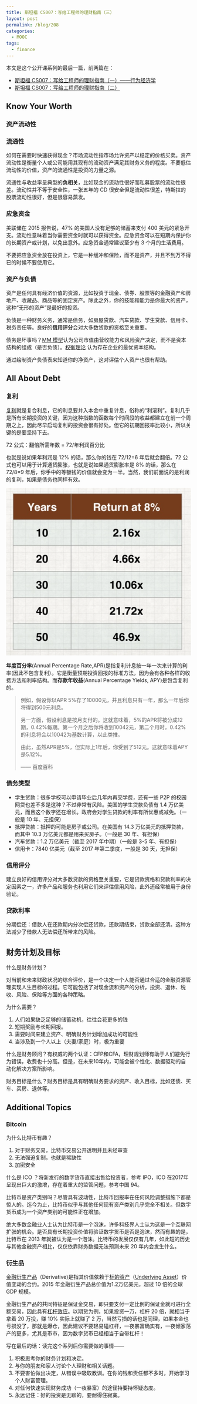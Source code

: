 ```yaml
---
title: 斯坦福 CS007：写给工程师的理财指南（三）
layout: post
permalink: /blog/208
categories:
  - MOOC
tags:
  - finance
---
```


本文是这个公开课系列的最后一篇，前两篇在：

- [斯坦福 CS007：写给工程师的理财指南（一）——行为经济学](https://livc.io/blog/201)
- [斯坦福 CS007：写给工程师的理财指南（二）](https://livc.io/blog/205)

## Know Your Worth

### 资产流动性

### 流通性

如何在需要时快速获得现金？市场流动性指市场允许资产以稳定的价格买卖。资产流动性是衡量个人或公司能用其现有的流动资产满足其财务义务的程度。不要低估流动性的价值，资产的流通性是投资的力量之源。

流通性与收益率呈典型的**负相关**，比如现金的流动性很好而私募股票的流动性很差。流动性并不等于安全性，一张五年的 CD 很安全但是流动性很差，特斯拉的股票流动性很好，但是很容易蒸发。

### 应急资金

美联储在 2015 报告说，47% 的美国人没有足够的储蓄来支付 400 美元的紧急开支。流动性意味着当你需要资金时就可以获得资金。应急资金可以在短期内保护你的长期资产或计划，以免出意外。应急资金通常建议至少有 3 个月的生活费用。

不要把应急资金放在投资上，它是一种缓冲和保险，而不是资产，并且不到万不得已的时候不要使用它。

### 资产与负债

资产是任何具有经济价值的资源，比如投资于现金、债券、股票等的金融资产和房地产、收藏品、商品等的固定资产。除此之外，你的技能和能力是你最大的资产，这种“无形的资产”是最好的投资。

负债是一种财务义务，通常是债务，如房屋贷款、汽车贷款、学生贷款、信用卡、税务责任等。良好的**信用评分**会对大多数贷款的资格至关重要。

债务是坏事吗？[MM 模型](http://wiki.mbalib.com/wiki/MM模型)认为公司市值由营收能力和风险资产决定，而不是资本结构的组成（是否负债）。[权衡理论](http://wiki.mbalib.com/wiki/权衡理论) 认为存在企业的最优资本结构。

通过绘制资产负债表来知道你的净资产，这对评估个人资产也很有帮助。

## All About Debt

### 复利

[复利](http://wiki.mbalib.com/wiki/复利)就是复合利息，它的利息要并入本金中重复计息，俗称的“利滚利”。复利几乎是所有长期投资的关键，因为这种指数的函数每个时间段的收益都建立在前一个周期之上，因此尽早启动复利的投资会很有好处。但它的初期回报率比较小，所以关键的是要坚持下去。

72 公式：翻倍所需年数 = 72/年利润百分比

也就是说如果年利润是 12% 的话，那么你的钱在 72/12=6 年后就会翻倍。72 公式也可以用于计算通货膨胀，也就是说如果通货膨胀率是 8% 的话，那么在 72/8=9 年后，你手中的等额钱的价值就会变为一半。当然，我们前面说的是利润的复利，如果是债务也同样有效。

![](../img/208_compounding.png)

**年度百分率**(Annual Percentage Rate,APR)是指复利计息按一年一次来计算的利率(因此不包含复利）。它是衡量预期投资回报的标准方法，因为会有各种各样的收费方法和利率结构。而**存款年收益**(Annual Percentage Yields, APY)是包含复利的。

> 例如，假设你以APR 5%存了10000元，并且利息只有一年，那么一年后你将得到500元利息。
>
> 另一方面，假设利息是按月支付的。这就意味着，5%的APR将被分成12期，0.42%每期。第一个月之后你将收到10042元，第二个月时，0.42%的利息将会以10042为基数计算，以此类推。
>
> 由此，虽然APR是5%，但实际上1年后，你受到了512元。这就意味着APY是5.12%。
>
> —— 百度百科

### 债务类型

- 学生贷款：很多学校可以申请毕业后几年内再交学费，还有一些 P2P 的校园网贷也差不多是这种？不过非常有风险。美国的学生贷款负债有 1.4 万亿美元，而且这个数字还在增长。政府会对学生贷款的利率有所优惠或减免。（一般是 10 年、无担保）
- 抵押贷款：抵押的可能是房子或公司。在美国有 14.3 万亿美元的抵押贷款，而其中 10.3 万亿美元都是用来买房子。（一般是 30 年、有担保）
- 汽车贷款：1.2 万亿美元（截至 2017 年中期）（一般是 3-5 年、有担保）
- 信用卡：7840 亿美元（截至 2017 年第二季度，一般是 30 天，无担保）

### 信用评分

建立良好的信用评分对大多数贷款的资格至关重要，它是贷款资格和贷款利率的决定因素之一，许多产品和服务也利用它们来评估信用风险，此外还经常被用于身份验证。

### 贷款利率

分期偿还：借款人在还款期内分次偿还贷款，还款期结束，贷款全部还清。这种方法减少了借款人无法偿还所带来的风险。

## 财务计划及目标

什么是财务计划？

对当前和未来财政状况的综合评价，是一个决定一个人能否通过合适的金融资源管理实现人生目标的过程。它可能包括了对现金流和资产的分析，投资、退休、税收、风险、保险等方面的各种策略。

为什么需要？

1. 人们如果缺乏足够的储蓄动机，往往会花更多的钱 
2. 短期奖励与长期回报。
3. 需要时间来建立资产、明确财务计划增加成功的可能性 
4. 当涉及到一个人以上（夫妻/家庭）时，极为重要

什么是财务顾问？有权威的两个认证：CFP和CFA，理财规划师有助于人们避免行为错误，收费也十分高。但是，在未来10年内，可能会被个性化、数据驱动的自动化解决方案所影响。

财务目标是什么？财务目标是具有明确财务要求的资产、收入目标，比如还债、买车、买房、退休等。

## Additional Topics 

### Bitcoin

为什么比特币有趣？

1. 对于财务交易，比特币交易公开透明并且未经审查 
2. 无法强迫复制，也就是稀缺性 
3. 加密安全 

什么是 ICO ？将新发行的数字货币直接出售给投资者，参考 IPO，ICO 在2017年呈现出巨大的激增，存在着重大的监管问题，参考中国 94。

比特币是资产类别吗？尽管具有波动性，比特币回报率在任何风险调整措施下都是惊人的。迄今为止，比特币似乎与其他任何现有资产类别几乎完全不相关。但数字货币成为一个资产类别的可能性正在增加。

绝大多数金融业人士认为比特币是一个泡沫，许多科技界人士认为这是一个互联网扩张的机会。是否具有长期投资价值将验证数字货币是否是泡沫，然而有趣的是，比特币在 2013 年就被认为是一个泡沫。比特币的发展仅仅有几年，如此短的历史与其他金融资产相比，仅仅依靠财务数据无法预测未来 20 年内会发生什么。

### 衍生品

[金融衍生产品](http://wiki.mbalib.com/wiki/金融衍生产品)（Derivative)是指其价值依赖于[标的资产](http://wiki.mbalib.com/wiki/%E6%A0%87%E7%9A%84%E8%B5%84%E4%BA%A7)（[Underlying Asset](http://wiki.mbalib.com/wiki/Underlying_Asset)）价值变动的合约。2015 年金融衍生产品总价值为1.2万亿美元，超过 10 倍的全球 GDP 规模。

金融衍生产品的共同特征是保证金交易，即只要支付一定比例的保证金就可进行全额交易，因此具有[杠杆效应](http://wiki.mbalib.com/wiki/杠杆效应)。以期货为例，如果投资一万，杠杆 20 倍，就相当于拿着 20 万投，赚 10% 实际上就赚了 2 万，当然亏损的话也是同理，如果本金也亏损没了，那就是爆仓，因此建议不要轻易碰杠杆，一夜暴富确实有，一夜倾家荡产的更多，尤其是币市，因为数字货币已经相当于自带杠杆！

写在最后的话：读完这个系列后你需要做的事情——

1. 积极思考你的财务计划和决定。
2. 与你的朋友和家人讨论个人理财和相关话题。
3. 不要害怕做出决定，从错误中吸取教训。在你的钱和责任都不多时，开始学习个人财富管理。
4. 对任何快速实现财务成功（一夜暴富）的途径持要持怀疑态度。
5. 永远记住：好的投资是无聊的，要耐得住寂寞。

